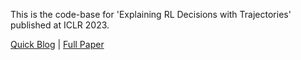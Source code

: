 This is the code-base for 'Explaining RL Decisions with Trajectories' published at ICLR 2023.

[Quick Blog](https://sites.google.com/view/iclr2023-rl-traj-attribution/home/) |  [Full Paper](https://arxiv.org/abs/2305.04073)
